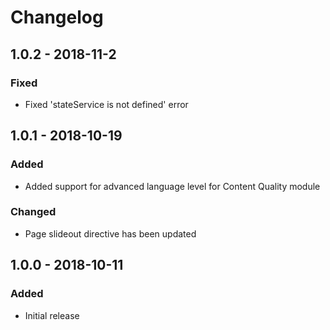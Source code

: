 # Changelog

## 1.0.2 - 2018-11-2
### Fixed
- Fixed 'stateService is not defined' error

## 1.0.1 - 2018-10-19
### Added
- Added support for advanced language level for Content Quality module

### Changed
- Page slideout directive has been updated

## 1.0.0 - 2018-10-11
### Added
- Initial release
